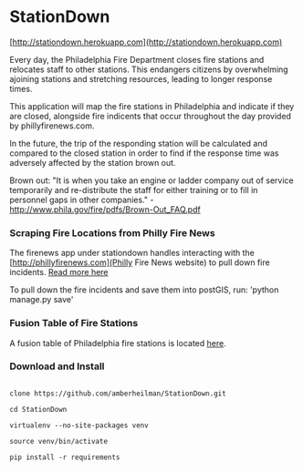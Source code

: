 StationDown
===========

[http://stationdown.herokuapp.com](http://stationdown.herokuapp.com)

Every day, the Philadelphia Fire Department closes fire stations and relocates staff to other stations. This endangers citizens by overwhelming ajoining stations and stretching resources, leading to longer response times.

This application will map the fire stations in Philadelphia and indicate if they are closed, alongside fire indicents that occur throughout the day provided by phillyfirenews.com. 

In the future, the trip of the responding station will be calculated and compared to the closed station in order to find if the response time was adversely affected by the station brown out.

Brown out: "It is when you take an engine or ladder company out of service temporarily and re-distribute the staff for either training or to fill in personnel gaps in other companies." -http://www.phila.gov/fire/pdfs/Brown-Out_FAQ.pdf


### Scraping Fire Locations from Philly Fire News

The firenews app under stationdown handles interacting with the [http://phillyfirenews.com](Philly Fire News website) to pull down fire incidents. [Read more here](stationdown/firenews/README.md)

To pull down the fire incidents and save them into postGIS, run: 'python manage.py save'

### Fusion Table of Fire Stations

A fusion table of Philadelphia fire stations is located 
[here](https://www.google.com/fusiontables/embedviz?q=select+col3+from+1HY9mXeOfgIZ4GYv5gUaI4zi6xPlafyPrFWA7dwU&viz=MAP&h=false&lat=39.95709485745125&lng=-75.10653457187499&t=1&z=11&l=col3&y=2&tmplt=3&hml=GEOCODABLEG).

### Download and Install

<pre><code>
clone https://github.com/amberheilman/StationDown.git

cd StationDown

virtualenv --no-site-packages venv

source venv/bin/activate

pip install -r requirements
</code></pre>

